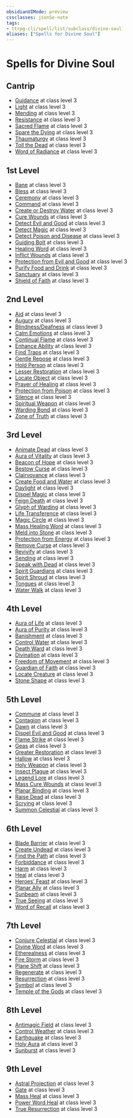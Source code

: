 ```yaml
---
obsidianUIMode: preview
cssclasses: json5e-note
tags:
- ttrpg-cli/spell/list/subclass/divine-soul
aliases: ["Spells for Divine Soul"]
---
```

# Spells for Divine Soul

## Cantrip

- [Guidance](guidance "PHB") at class level 3
- [Light](light "PHB") at class level 3
- [Mending](mending "PHB") at class level 3
- [Resistance](resistance "PHB") at class level 3
- [Sacred Flame](sacred-flame "PHB") at class level 3
- [Spare the Dying](spare-the-dying "PHB") at class level 3
- [Thaumaturgy](thaumaturgy "PHB") at class level 3
- [Toll the Dead](toll-the-dead-xge "XGE") at class level 3
- [Word of Radiance](word-of-radiance-xge "XGE") at class level 3

## 1st Level

- [Bane](bane "PHB") at class level 3
- [Bless](bless "PHB") at class level 3
- [Ceremony](ceremony-xge "XGE") at class level 3
- [Command](command "PHB") at class level 3
- [Create or Destroy Water](create-or-destroy-water "PHB") at class level 3
- [Cure Wounds](cure-wounds "PHB") at class level 3
- [Detect Evil and Good](detect-evil-and-good "PHB") at class level 3
- [Detect Magic](detect-magic "PHB") at class level 3
- [Detect Poison and Disease](detect-poison-and-disease "PHB") at class level 3
- [Guiding Bolt](guiding-bolt "PHB") at class level 3
- [Healing Word](healing-word "PHB") at class level 3
- [Inflict Wounds](inflict-wounds "PHB") at class level 3
- [Protection from Evil and Good](protection-from-evil-and-good "PHB") at class level 3
- [Purify Food and Drink](purify-food-and-drink "PHB") at class level 3
- [Sanctuary](sanctuary "PHB") at class level 3
- [Shield of Faith](shield-of-faith "PHB") at class level 3

## 2nd Level

- [Aid](aid "PHB") at class level 3
- [Augury](augury "PHB") at class level 3
- [Blindness/Deafness](blindness-deafness "PHB") at class level 3
- [Calm Emotions](calm-emotions "PHB") at class level 3
- [Continual Flame](continual-flame "PHB") at class level 3
- [Enhance Ability](enhance-ability "PHB") at class level 3
- [Find Traps](find-traps "PHB") at class level 3
- [Gentle Repose](gentle-repose "PHB") at class level 3
- [Hold Person](hold-person "PHB") at class level 3
- [Lesser Restoration](lesser-restoration "PHB") at class level 3
- [Locate Object](locate-object "PHB") at class level 3
- [Prayer of Healing](prayer-of-healing "PHB") at class level 3
- [Protection from Poison](protection-from-poison "PHB") at class level 3
- [Silence](silence "PHB") at class level 3
- [Spiritual Weapon](spiritual-weapon "PHB") at class level 3
- [Warding Bond](warding-bond "PHB") at class level 3
- [Zone of Truth](zone-of-truth "PHB") at class level 3

## 3rd Level

- [Animate Dead](animate-dead "PHB") at class level 3
- [Aura of Vitality](aura-of-vitality "PHB") at class level 3
- [Beacon of Hope](beacon-of-hope "PHB") at class level 3
- [Bestow Curse](bestow-curse "PHB") at class level 3
- [Clairvoyance](clairvoyance "PHB") at class level 3
- [Create Food and Water](create-food-and-water "PHB") at class level 3
- [Daylight](daylight "PHB") at class level 3
- [Dispel Magic](dispel-magic "PHB") at class level 3
- [Feign Death](feign-death "PHB") at class level 3
- [Glyph of Warding](glyph-of-warding "PHB") at class level 3
- [Life Transference](life-transference-xge "XGE") at class level 3
- [Magic Circle](magic-circle "PHB") at class level 3
- [Mass Healing Word](mass-healing-word "PHB") at class level 3
- [Meld into Stone](meld-into-stone "PHB") at class level 3
- [Protection from Energy](protection-from-energy "PHB") at class level 3
- [Remove Curse](remove-curse "PHB") at class level 3
- [Revivify](revivify "PHB") at class level 3
- [Sending](sending "PHB") at class level 3
- [Speak with Dead](speak-with-dead "PHB") at class level 3
- [Spirit Guardians](spirit-guardians "PHB") at class level 3
- [Spirit Shroud](spirit-shroud-tce "TCE") at class level 3
- [Tongues](tongues "PHB") at class level 3
- [Water Walk](water-walk "PHB") at class level 3

## 4th Level

- [Aura of Life](aura-of-life "PHB") at class level 3
- [Aura of Purity](aura-of-purity "PHB") at class level 3
- [Banishment](banishment "PHB") at class level 3
- [Control Water](control-water "PHB") at class level 3
- [Death Ward](death-ward "PHB") at class level 3
- [Divination](divination "PHB") at class level 3
- [Freedom of Movement](freedom-of-movement "PHB") at class level 3
- [Guardian of Faith](guardian-of-faith "PHB") at class level 3
- [Locate Creature](locate-creature "PHB") at class level 3
- [Stone Shape](stone-shape "PHB") at class level 3

## 5th Level

- [Commune](commune "PHB") at class level 3
- [Contagion](contagion "PHB") at class level 3
- [Dawn](dawn-xge "XGE") at class level 3
- [Dispel Evil and Good](dispel-evil-and-good "PHB") at class level 3
- [Flame Strike](flame-strike "PHB") at class level 3
- [Geas](geas "PHB") at class level 3
- [Greater Restoration](greater-restoration "PHB") at class level 3
- [Hallow](hallow "PHB") at class level 3
- [Holy Weapon](holy-weapon-xge "XGE") at class level 3
- [Insect Plague](insect-plague "PHB") at class level 3
- [Legend Lore](legend-lore "PHB") at class level 3
- [Mass Cure Wounds](mass-cure-wounds "PHB") at class level 3
- [Planar Binding](planar-binding "PHB") at class level 3
- [Raise Dead](raise-dead "PHB") at class level 3
- [Scrying](scrying "PHB") at class level 3
- [Summon Celestial](summon-celestial-tce "TCE") at class level 3

## 6th Level

- [Blade Barrier](blade-barrier "PHB") at class level 3
- [Create Undead](create-undead "PHB") at class level 3
- [Find the Path](find-the-path "PHB") at class level 3
- [Forbiddance](forbiddance "PHB") at class level 3
- [Harm](harm "PHB") at class level 3
- [Heal](heal "PHB") at class level 3
- [Heroes' Feast](heroes-feast "PHB") at class level 3
- [Planar Ally](planar-ally "PHB") at class level 3
- [Sunbeam](sunbeam "PHB") at class level 3
- [True Seeing](true-seeing "PHB") at class level 3
- [Word of Recall](word-of-recall "PHB") at class level 3

## 7th Level

- [Conjure Celestial](conjure-celestial "PHB") at class level 3
- [Divine Word](divine-word "PHB") at class level 3
- [Etherealness](etherealness "PHB") at class level 3
- [Fire Storm](fire-storm "PHB") at class level 3
- [Plane Shift](plane-shift "PHB") at class level 3
- [Regenerate](regenerate "PHB") at class level 3
- [Resurrection](resurrection "PHB") at class level 3
- [Symbol](symbol "PHB") at class level 3
- [Temple of the Gods](temple-of-the-gods-xge "XGE") at class level 3

## 8th Level

- [Antimagic Field](antimagic-field "PHB") at class level 3
- [Control Weather](control-weather "PHB") at class level 3
- [Earthquake](earthquake "PHB") at class level 3
- [Holy Aura](holy-aura "PHB") at class level 3
- [Sunburst](sunburst "PHB") at class level 3

## 9th Level

- [Astral Projection](astral-projection "PHB") at class level 3
- [Gate](gate "PHB") at class level 3
- [Mass Heal](mass-heal "PHB") at class level 3
- [Power Word Heal](power-word-heal "PHB") at class level 3
- [True Resurrection](true-resurrection "PHB") at class level 3